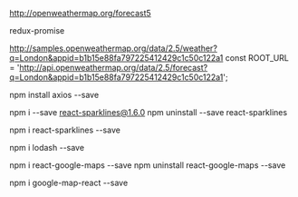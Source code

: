 
http://openweathermap.org/forecast5

redux-promise

http://samples.openweathermap.org/data/2.5/weather?q=London&appid=b1b15e88fa797225412429c1c50c122a1
const ROOT_URL = 'http://api.openweathermap.org/data/2.5/forecast?q=London&appid=b1b15e88fa797225412429c1c50c122a1';

npm install axios --save

npm i --save react-sparklines@1.6.0 
npm uninstall --save react-sparklines

npm i react-sparklines --save

npm i lodash --save

npm i react-google-maps --save
npm uninstall react-google-maps --save

npm i google-map-react --save
